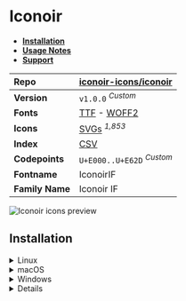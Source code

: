 # Iconoir

- [**Installation**](#installation)
- [**Usage Notes**](#usage-notes)
- [**Support**](#support)

| Repo            | [iconoir-icons/iconoir](https://github.com/iconoir-icons/iconoir)                                                                                                             |
| :-------------- | ----------------------------------------------------------------------------------------------------------------------------------------------------------------------------- |
| **Version**     | `v1.0.0` <sup>_Custom_</sup>                                                                                                                                                  |
| **Fonts**       | [TTF](https://raw.githubusercontent.com/iconicFonts/if/main/fonts/TTF/Iconoir.ttf) - [WOFF2](https://raw.githubusercontent.com/iconicFonts/if/main/fonts/WOFF2/Iconoir.woff2) |
| **Icons**       | [SVGs](https://github.com/iconicFonts/if/tree/main/packs/Iconoir/svgs) <sup>_1,853_</sup>                                                                                     |
| **Index**       | [CSV](https://github.com/iconicFonts/if/blob/main/indices/Iconoir.csv)                                                                                                        |
| **Codepoints**  | `U+E000..U+E62D` <sup>_Custom_</sup>                                                                                                                                          |
| **Fontname**    | IconoirIF                                                                                                                                                                     |
| **Family Name** | Iconoir IF                                                                                                                                                                    |

<picture>
  <source media="(prefers-color-scheme: dark)" srcset="https://raw.githubusercontent.com/iconicFonts/if/main/imgs/Iconoir_dark.png">
  <img alt="Iconoir icons preview" src="https://raw.githubusercontent.com/iconicFonts/if/main/imgs/Iconoir_light.png">
</picture>

## Installation

<details>

<summary>Linux</summary>

```sh
curl -o ~/.local/share/fonts/Iconoir.ttf https://raw.githubusercontent.com/iconicFonts/if/main/fonts/TTF/Iconoir.ttf
```

Refresh font cache:

```sh
fc-cache -f ~/.local/share/fonts
```

</details>

<details>

<summary>macOS</summary>

```sh
curl -o ~/Library/Fonts/Iconoir.ttf https://raw.githubusercontent.com/iconicFonts/if/main/fonts/TTF/Iconoir.ttf
```

</details>

<details>

<summary>Windows</summary>

```sh
curl -o C:\Windows\Fonts\Iconoir.ttf https://raw.githubusercontent.com/iconicFonts/if/main/fonts/TTF/Iconoir.ttf
```

</details>

<details>

## Usage Notes

> [!NOTE]
>
> 1. The suffixes of icons were adjusted from `-square` and `-circle` to `-N`, where `N` represents a number, until a unique icon name was found.
> 2. **Iconoir** font is standalone and has its own [codepoints](https://github.com/iconicFonts/if/blob/main/indices/Iconoir.csv), which are different from those in the [IF](https://github.com/iconicFonts/if/blob/main/indices/if.csv) font[^1].

> [!IMPORTANT]  
> The [codepoints](https://github.com/iconicFonts/if/blob/main/indices/Iconoir.csv) for the **Iconoir** font remain unchanged and will not alter in the future, ensuring that you can use the font safely even when new versions are released.

## Support

If you've found this project helpful, a little love goes a long way. Give it a :star: or share it around.

[^1]: The first glyph for the **Iconoir** font starts from codepoint `E000`, while for the **iPack** font, it starts from `F0682`.
